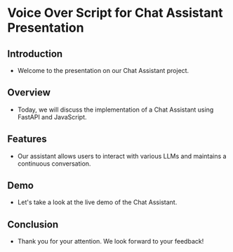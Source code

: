 # Voice Over Script for Chat Assistant Presentation

## Introduction
- Welcome to the presentation on our Chat Assistant project.

## Overview
- Today, we will discuss the implementation of a Chat Assistant using FastAPI and JavaScript.

## Features
- Our assistant allows users to interact with various LLMs and maintains a continuous conversation.

## Demo
- Let's take a look at the live demo of the Chat Assistant.

## Conclusion
- Thank you for your attention. We look forward to your feedback!